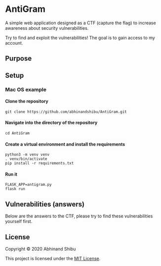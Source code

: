 # AntiGram
A simple web application designed as a CTF (capture the flag) to increase awareness about security vulnerabilities.

Try to find and exploit the vulnerabilities! The goal is to gain access to my account.

## Purpose
## Setup

### Mac OS example
#### Clone the repository
```
git clone https://github.com/abhinandshibu/AntiGram.git
```

#### Navigate into the directory of the repository
```
cd AntiGram
```

#### Create a virtual environment and install the requirements
```
python3 -m venv venv
. venv/bin/activate
pip install -r requirements.txt
```

#### Run it
```
FLASK_APP=antigram.py
flask run
```

## Vulnerabilities (answers)

Below are the answers to the CTF, please try to find these vulnerabilities yourself first.


## License

Copyright © 2020 Abhinand Shibu

This project is licensed under the [MIT License](License).
